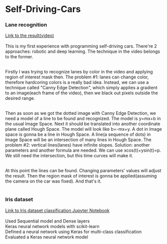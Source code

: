 # Self-Driving-Cars

<h3> Lane recognition </h3>
<a href="https://www.instagram.com/p/BmCuaS4hw-y/">Link to the result(video)</a><br><br>
This is my first experience with programming self-driving cars. There're 2 approaches: robotic and deep learning. The technique in the video belongs to the former.<br><br>

Firstly I was trying to recognize lanes by color in the video and applying region of interest mask then. The problem #1: lanes can change color, therefore hardcoring colors is a really bad idea. Instead, we can use a technique called "Canny Edge Detection", which simply applies a gradient to an image(each frame of the video), then we black out pixels outside the desired range.<br><br>

Then as soon as we got the dotted image with Canny Edge Detection, we need a model of a line to be found and recognized. The model is y=mx+b in the usual Image Space. Next it should be translated into another coordinate plane called Hough Space. The model will look like b=-mx+y. A dot in Image space is gonna be a line in Hough Space. A line(a sequence of dots) in Image Space will be an intersection of many lines in Hough Space. The problem #2: vertical lines(lanes) have infinite slopes. Solution: another parameters and another formula are needed. We can use xcos(t)+ysin(t)=p. We still need the intersection, but this time curves will make it.<br><br>

At this point the lines can be found. Changing parameters' values will adjust the result. Then the region mask of interest is gonna be applied(assuming the camera on the car was fixed). And that's it.<br><br>


<h3> Iris dataset </h3>
<a href="https://github.com/MiddleZwei/Self-Driving-Cars/blob/master/KerasIrisDataset-NeuralNetwork/Iris%20Dataset-Keras.ipynb">Link to Iris dataset classification Jupyter Notebook</a> <br><br>
Used Sequential model and Dense layers<br>
Keras neural network models with scikit-learn<br>
Defined a neural network using Keras for multi-class classification <br>
Evaluated a Keras neural network model
